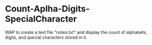 # Count-Aplha-Digits-SpecialCharacter
WAP to create a text file "notes.txt" and display the count of alphabets, digits, and special characters stored in it.
